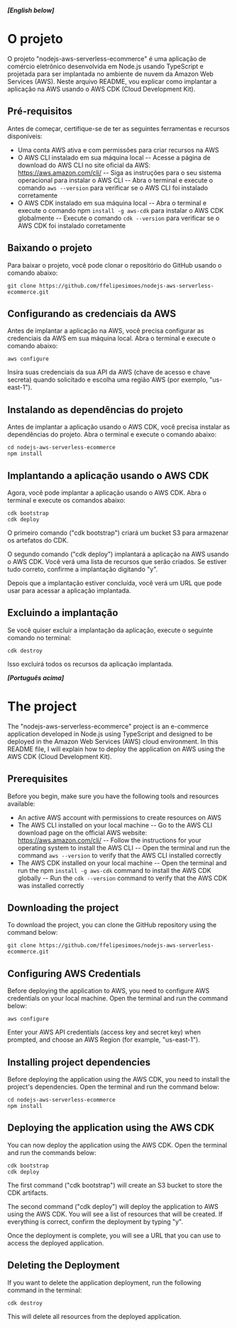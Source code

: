 ***[English below]***

# O projeto
O projeto "nodejs-aws-serverless-ecommerce" é uma aplicação de comércio eletrônico desenvolvida em Node.js usando TypeScript e projetada para ser implantada no ambiente de nuvem da Amazon Web Services (AWS). Neste arquivo README, vou explicar como implantar a aplicação na AWS usando o AWS CDK (Cloud Development Kit).

## Pré-requisitos
Antes de começar, certifique-se de ter as seguintes ferramentas e recursos disponíveis:

* Uma conta AWS ativa e com permissões para criar recursos na AWS
* O AWS CLI instalado em sua máquina local
-- Acesse a página de download do AWS CLI no site oficial da AWS: https://aws.amazon.com/cli/
-- Siga as instruções para o seu sistema operacional para instalar o AWS CLI
-- Abra o terminal e execute o comando `aws --version` para verificar se o AWS CLI foi instalado corretamente
* O AWS CDK instalado em sua máquina local
-- Abra o terminal e execute o comando npm `install -g aws-cdk` para instalar o AWS CDK globalmente
-- Execute o comando `cdk --version` para verificar se o AWS CDK foi instalado corretamente

## Baixando o projeto
Para baixar o projeto, você pode clonar o repositório do GitHub usando o comando abaixo:

```
git clone https://github.com/ffelipesimoes/nodejs-aws-serverless-ecommerce.git
```

## Configurando as credenciais da AWS
Antes de implantar a aplicação na AWS, você precisa configurar as credenciais da AWS em sua máquina local. Abra o terminal e execute o comando abaixo:

```
aws configure
```

Insira suas credenciais da sua API da AWS (chave de acesso e chave secreta) quando solicitado e escolha uma região AWS (por exemplo, "us-east-1").

## Instalando as dependências do projeto
Antes de implantar a aplicação usando o AWS CDK, você precisa instalar as dependências do projeto. Abra o terminal e execute o comando abaixo:

```
cd nodejs-aws-serverless-ecommerce
npm install
```

## Implantando a aplicação usando o AWS CDK
Agora, você pode implantar a aplicação usando o AWS CDK. Abra o terminal e execute os comandos abaixo:

```
cdk bootstrap
cdk deploy
```

O primeiro comando ("cdk bootstrap") criará um bucket S3 para armazenar os artefatos do CDK.

O segundo comando ("cdk deploy") implantará a aplicação na AWS usando o AWS CDK. Você verá uma lista de recursos que serão criados. Se estiver tudo correto, confirme a implantação digitando "y".

Depois que a implantação estiver concluída, você verá um URL que pode usar para acessar a aplicação implantada.

## Excluindo a implantação
Se você quiser excluir a implantação da aplicação, execute o seguinte comando no terminal:

```
cdk destroy
```
Isso excluirá todos os recursos da aplicação implantada.

***[Português acima]***


# The project
The "nodejs-aws-serverless-ecommerce" project is an e-commerce application developed in Node.js using TypeScript and designed to be deployed in the Amazon Web Services (AWS) cloud environment. In this README file, I will explain how to deploy the application on AWS using the AWS CDK (Cloud Development Kit).

## Prerequisites
Before you begin, make sure you have the following tools and resources available:

* An active AWS account with permissions to create resources on AWS
* The AWS CLI installed on your local machine
-- Go to the AWS CLI download page on the official AWS website: https://aws.amazon.com/cli/
-- Follow the instructions for your operating system to install the AWS CLI
-- Open the terminal and run the command `aws --version` to verify that the AWS CLI installed correctly
* The AWS CDK installed on your local machine
-- Open the terminal and run the npm `install -g aws-cdk` command to install the AWS CDK globally
-- Run the `cdk --version` command to verify that the AWS CDK was installed correctly

## Downloading the project
To download the project, you can clone the GitHub repository using the command below:

```
git clone https://github.com/ffelipesimoes/nodejs-aws-serverless-ecommerce.git
```

## Configuring AWS Credentials
Before deploying the application to AWS, you need to configure AWS credentials on your local machine. Open the terminal and run the command below:

```
aws configure
```

Enter your AWS API credentials (access key and secret key) when prompted, and choose an AWS Region (for example, "us-east-1").

## Installing project dependencies
Before deploying the application using the AWS CDK, you need to install the project's dependencies. Open the terminal and run the command below:

```
cd nodejs-aws-serverless-ecommerce
npm install
```

## Deploying the application using the AWS CDK
You can now deploy the application using the AWS CDK. Open the terminal and run the commands below:

```
cdk bootstrap
cdk deploy
```

The first command ("cdk bootstrap") will create an S3 bucket to store the CDK artifacts.

The second command ("cdk deploy") will deploy the application to AWS using the AWS CDK. You will see a list of resources that will be created. If everything is correct, confirm the deployment by typing "y".

Once the deployment is complete, you will see a URL that you can use to access the deployed application.

## Deleting the Deployment
If you want to delete the application deployment, run the following command in the terminal:

```
cdk destroy
```
This will delete all resources from the deployed application.

